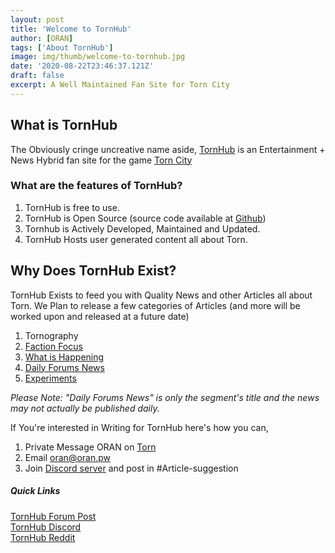 ```yaml
---
layout: post
title: 'Welcome to TornHub'
author: [ORAN]
tags: ['About TornHub']
image: img/thumb/welcome-to-tornhub.jpg
date: '2020-08-22T23:46:37.121Z'
draft: false
excerpt: A Well Maintained Fan Site for Torn City
---
```


## What is TornHub
The Obviously cringe uncreative name aside, [TornHub](https://torn.oran.pw) is an Entertainment + News Hybrid fan site for the game [Torn City](https://torn.com)

### What are the features of TornHub?  

1. TornHub is free to use.
2. TornHub is Open Source (source code available at [Github](https://github.com/OranWeb/tornhub))
3. Tornhub is Actively Developed, Maintained and Updated.
4. TornHub Hosts user generated content all about Torn.

## Why Does TornHub Exist?
TornHub Exists to feed you with Quality News and other Articles all about Torn.
We Plan to release a few categories of Articles (and more will be worked upon and released at a future date)

1. Tornography
2. [Faction Focus](../tags/faction-focus/)  
3. [What is Happening](../tags/what-is-happening)  
4. [Daily Forums News](../tags/daily-forums-news/)  
5. [Experiments](../tags/experiments)  

_Please Note: "Daily Forums News" is only the segment's title and the news may not actually be published daily._

If You're interested in Writing for TornHub here's how you can,

1. Private Message ORAN on [Torn](https://www.torn.com/profiles.php?XID=1778676)
2. Email [oran@oran.pw](mailto:oran@oran.pw)
3. Join [Discord server](https://discord.gg/yvNCTXB) and post in #Article-suggestion


##### Quick Links

[TornHub Forum Post](https://torn.com/forums.php)  
[TornHub Discord](https://github.com/OranWeb/tornhub)  
[TornHub Reddit](https://reddit.com/r/tornhub)  
